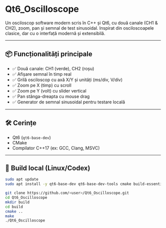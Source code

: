 # Qt6_Oscilloscope

Un osciloscop software modern scris în C++ și Qt6, cu două canale (CH1 & CH2), zoom, pan și semnal de test sinusoidal. Inspirat din osciloscoapele clasice, dar cu o interfață modernă și extensibilă.

---

## 📦 Funcționalități principale

- ✅ Două canale: CH1 (verde), CH2 (roșu)
- ✅ Afișare semnal în timp real
- ✅ Grilă osciloscop cu axă X/Y și unități (ms/div, V/div)
- ✅ Zoom pe X (timp) cu scroll
- ✅ Zoom pe Y (volt) cu slider vertical
- ✅ Pan stânga-dreapta cu mouse drag
- ✅ Generator de semnal sinusoidal pentru testare locală

---

## 🛠️ Cerințe

- Qt6 (`qt6-base-dev`)
- CMake
- Compilator C++17 (ex: GCC, Clang, MSVC)

---

## 🔧 Build local (Linux/Codex)

```bash
sudo apt update
sudo apt install -y qt6-base-dev qt6-base-dev-tools cmake build-essential

git clone https://github.com/<user>/Qt6_Oscilloscope.git
cd Qt6_Oscilloscope
mkdir build
cd build
cmake ..
make
./Qt6_Oscilloscope
